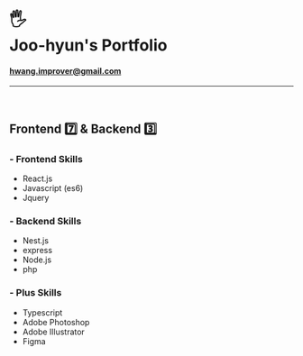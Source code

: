 # 🖐<br>Joo-hyun's Portfolio

#### hwang.improver@gmail.com

---

<br>

## Frontend 7️⃣ & Backend 3️⃣

### - Frontend Skills

- React.js
- Javascript (es6)
- Jquery

### - Backend Skills

- Nest.js
- express
- Node.js
- php

### - Plus Skills

- Typescript
- Adobe Photoshop
- Adobe Illustrator
- Figma